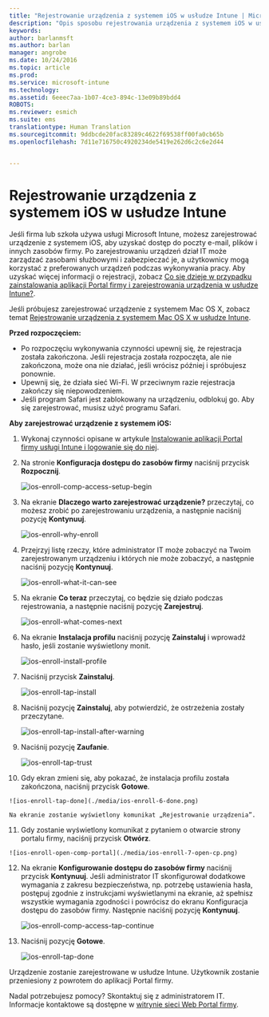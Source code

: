 ```yaml
---
title: "Rejestrowanie urządzenia z systemem iOS w usłudze Intune | Microsoft Intune"
description: "Opis sposobu rejestrowania urządzenia z systemem iOS w usłudze Intune"
keywords: 
author: barlanmsft
ms.author: barlan
manager: angrobe
ms.date: 10/24/2016
ms.topic: article
ms.prod: 
ms.service: microsoft-intune
ms.technology: 
ms.assetid: 6eeec7aa-1b07-4ce3-894c-13e09b89bdd4
ROBOTS: 
ms.reviewer: esmich
ms.suite: ems
translationtype: Human Translation
ms.sourcegitcommit: 9ddbcde20fac83289c4622f69538ff00fa0cb65b
ms.openlocfilehash: 7d11e716750c4920234de5419e262d6c2c6e2d44


---
```



# <a name="enroll-your-ios-device-in-intune"></a>Rejestrowanie urządzenia z systemem iOS w usłudze Intune

Jeśli firma lub szkoła używa usługi Microsoft Intune, możesz zarejestrować urządzenie z systemem iOS, aby uzyskać dostęp do poczty e-mail, plików i innych zasobów firmy. Po zarejestrowaniu urządzeń dział IT może zarządzać zasobami służbowymi i zabezpieczać je, a użytkownicy mogą korzystać z preferowanych urządzeń podczas wykonywania pracy. Aby uzyskać więcej informacji o rejestracji, zobacz [Co się dzieje w przypadku zainstalowania aplikacji Portal firmy i zarejestrowania urządzenia w usłudze Intune?](what-happens-if-you-install-the-company-portal-app-and-enroll-your-device-in-intune-ios.md).

Jeśli próbujesz zarejestrować urządzenie z systemem Mac OS X, zobacz temat [Rejestrowanie urządzenia z systemem Mac OS X w usłudze Intune](enroll-your-device-in-intune-mac-os-x.md).

**Przed rozpoczęciem:**

- Po rozpoczęciu wykonywania czynności upewnij się, że rejestracja została zakończona. Jeśli rejestracja została rozpoczęta, ale nie zakończona, może ona nie działać, jeśli wrócisz później i spróbujesz ponownie.
- Upewnij się, że działa sieć Wi-Fi. W przeciwnym razie rejestracja zakończy się niepowodzeniem.
- Jeśli program Safari jest zablokowany na urządzeniu, odblokuj go. Aby się zarejestrować, musisz użyć programu Safari.


**Aby zarejestrować urządzenie z systemem iOS:**

1.  Wykonaj czynności opisane w artykule [Instalowanie aplikacji Portal firmy usługi Intune i logowanie się do niej](install-and-sign-in-to-the-intune-company-portal-app-ios.md).

2. Na stronie **Konfiguracja dostępu do zasobów firmy** naciśnij przycisk **Rozpocznij**.

    ![ios-enroll-comp-access-setup-begin](./media/ios-enroll-1a-comp-access-setup.png)

3. Na ekranie **Dlaczego warto zarejestrować urządzenie?** przeczytaj, co możesz zrobić po zarejestrowaniu urządzenia, a następnie naciśnij pozycję **Kontynuuj**.

    ![ios-enroll-why-enroll](./media/ios-enroll-1b-why-enroll.png)

4. Przejrzyj listę rzeczy, które administrator IT może zobaczyć na Twoim zarejestrowanym urządzeniu i których nie może zobaczyć, a następnie naciśnij pozycję **Kontynuuj**.

    ![ios-enroll-what-it-can-see](./media/ios-enroll-1c-we-care-privacy.png)

5.  Na ekranie **Co teraz** przeczytaj, co będzie się działo podczas rejestrowania, a następnie naciśnij pozycję **Zarejestruj**.

    ![ios-enroll-what-comes-next](./media/ios-enroll-1d-what-comes-next.png)

6.  Na ekranie **Instalacja profilu** naciśnij pozycję **Zainstaluj** i wprowadź hasło, jeśli zostanie wyświetlony monit.

    ![ios-enroll-install-profile](./media/ios-enroll-2-mgt-profile-install.png)

7.  Naciśnij przycisk **Zainstaluj**.

    ![ios-enroll-tap-install](./media/ios-enroll-3-mgt-profile-install-2.png)    

8.  Naciśnij pozycję **Zainstaluj**, aby potwierdzić, że ostrzeżenia zostały przeczytane.

    ![ios-enroll-tap-install-after-warning](./media/ios-enroll-4-warning.png)

9.  Naciśnij pozycję **Zaufanie**.

    ![ios-enroll-tap-trust](./media/ios-enroll-5-trust.png)

10.  Gdy ekran zmieni się, aby pokazać, że instalacja profilu została zakończona, naciśnij przycisk **Gotowe**.

    ![ios-enroll-tap-done](./media/ios-enroll-6-done.png)

    Na ekranie zostanie wyświetlony komunikat „Rejestrowanie urządzenia”.

11.  Gdy zostanie wyświetlony komunikat z pytaniem o otwarcie strony portalu firmy, naciśnij przycisk **Otwórz**.

    ![ios-enroll-open-comp-portal](./media/ios-enroll-7-open-cp.png)

12. Na ekranie **Konfigurowanie dostępu do zasobów firmy** naciśnij przycisk **Kontynuuj**. Jeśli administrator IT skonfigurował dodatkowe wymagania z zakresu bezpieczeństwa, np. potrzebę ustawienia hasła, postępuj zgodnie z instrukcjami wyświetlanymi na ekranie, aż spełnisz wszystkie wymagania zgodności i powrócisz do ekranu Konfiguracja dostępu do zasobów firmy. Następnie naciśnij pozycję **Kontynuuj**.

    ![ios-enroll-comp-access-tap-continue](./media/ios-enroll-8-comp-access-setup-compliance.png)

13. Naciśnij pozycję **Gotowe**.

    ![ios-enroll-tap-done](./media/ios-enroll-9-comp-access-setup-complete.png)

Urządzenie zostanie zarejestrowane w usłudze Intune. Użytkownik zostanie przeniesiony z powrotem do aplikacji Portal firmy.


Nadal potrzebujesz pomocy? Skontaktuj się z administratorem IT. Informacje kontaktowe są dostępne w [witrynie sieci Web Portal firmy](http://portal.manage.microsoft.com).



<!--HONumber=Nov16_HO1-->


